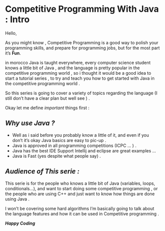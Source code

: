 <h1>Competitive Programming With Java : Intro</h1>

Hello,

As you might know , Competitive Programming is a good way to polish your programming skills, and prepare for programming jobs, but for the most part it’s <b>Fun</b>.

in morocco Java is taught everywhere, every computer science student knows a little bit of Java , and the language is pretty popular in the competitive programming world , so i thought it would be a good idea to start a tutorial series , to try and teach you how to get started with Java in the competitive programming world .

So this series is going to cover a variety of topics regarding the language (I still don’t have a clear plan but well see ) .

Okay let me define <i>important</i> things first :

<h2><i>Why use Java ?</i></h2>
<ul>
    <li>Well as i said before you probably know a little of it, and even if you don’t it’s okay Java basics are easy to pic-up .</li>
    <li>Java is approved in all programming competitions  (ICPC … ) .</li>
    <li>Java has the best IDE Support Intellij and eclipse are great examples …</li>
    <li> Java is Fast (yes despite what people say) .</li>
</ul>

<h2><i>Audience of This serie :</i></h2>

This serie is for the people who knows a little bit of Java (variables, loops, conditionals…), and want to start doing some competitive programming , or the people who are using C++ and just want to know how things are done using Java .

I won’t be covering some hard algorithms I’m basically going to talk about the language features and how it can be used in Competitive programming .

<b><i>Happy Coding</i></b>